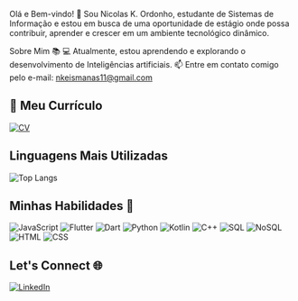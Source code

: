 Olá e Bem-vindo! 👋
Sou Nicolas K. Ordonho, estudante de Sistemas de Informação e estou em busca de uma oportunidade de estágio onde possa contribuir, aprender e crescer em um ambiente tecnológico dinâmico.

Sobre Mim 📚
💻 Atualmente, estou aprendendo e explorando o desenvolvimento de Inteligências artificiais.
📫 Entre em contato comigo pelo e-mail: nkeismanas11@gmail.com

## 📄 Meu Currículo  
[![CV](https://img.shields.io/badge/Currículo-PDF-blue?style=flat&logo=adobeacrobatreader&logoColor=white)](https://github.com/nicolaskms/nicolaskms/raw/main/CVNICOLAS.pdf)

## Linguagens Mais Utilizadas
![Top Langs](https://github-readme-stats.vercel.app/api/top-langs/?username=nicolaskms&layout=compact&theme=radical)

## Minhas Habilidades 🚀
![JavaScript](https://img.shields.io/badge/JavaScript-F7DF1E?style=flat&logo=javascript&logoColor=black)
![Flutter](https://img.shields.io/badge/Flutter-02569B?style=flat&logo=flutter&logoColor=white)
![Dart](https://img.shields.io/badge/Dart-0175C2?style=flat&logo=dart&logoColor=white)
![Python](https://img.shields.io/badge/Python-3776AB?style=flat&logo=python&logoColor=white)
![Kotlin](https://img.shields.io/badge/Kotlin-0095D5?style=flat&logo=kotlin&logoColor=white)
![C++](https://img.shields.io/badge/C++-00599C?style=flat&logo=c%2B%2B&logoColor=white)
![SQL](https://img.shields.io/badge/SQL-4479A1?style=flat&logo=postgresql&logoColor=white)
![NoSQL](https://img.shields.io/badge/NoSQL-4DB33D?style=flat&logo=mongodb&logoColor=white)
![HTML](https://img.shields.io/badge/HTML5-E34F26?style=flat&logo=html5&logoColor=white)
![CSS](https://img.shields.io/badge/CSS3-1572B6?style=flat&logo=css3&logoColor=white)

## Let's Connect 🌐
[![LinkedIn](https://img.shields.io/badge/LinkedIn-0077B5?style=flat&logo=linkedin&logoColor=white)](https://www.linkedin.com/in/nicolas-keismanas-ordonho-0486b2286)
